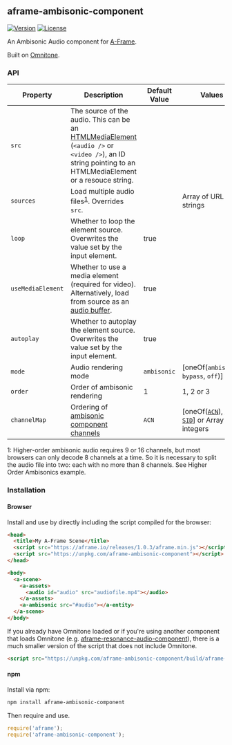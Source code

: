 ## aframe-ambisonic-component

[![Version](http://img.shields.io/npm/v/aframe-ambisonic-component.svg?style=flat-square)](https://npmjs.org/package/aframe-ambisonic-component)
[![License](http://img.shields.io/npm/l/aframe-ambisonic-component.svg?style=flat-square)](https://npmjs.org/package/aframe-ambisonic-component)

An Ambisonic Audio component for [A-Frame](https://aframe.io).

Built on [Omnitone](https://github.com/GoogleChrome/omnitone).

### API

| Property | Description | Default Value | Values |
| -------- | ----------- | ------------- | ------ |
| `src`    | The source of the audio. This can be an [HTMLMediaElement](https://developer.mozilla.org/en-US/docs/Web/API/HTMLMediaElement) (`<audio />` or `<video />`), an ID string pointing to an HTMLMediaElement or a resouce string. | |
| `sources` | Load multiple audio files<sup>[1](#sources-footnote)</sup>. Overrides `src`. | | Array of URL strings |
| `loop` | Whether to loop the element source. Overwrites the value set by the input element. | true | |
| `useMediaElement` | Whether to use a media element (required for video). Alternatively, load from source as an [audio buffer](https://developer.mozilla.org/en-US/docs/Web/API/AudioBuffer). | true | |
| `autoplay` | Whether to autoplay the element source. Overwrites the value set by the input element. | true | |
| `mode` | Audio rendering mode | `ambisonic` | [oneOf(`ambisonic`, `bypass`, `off`)] |
| `order` | Order of ambisonic rendering | 1 | 1, 2 or 3 |
| `channelMap` | Ordering of [ambisonic component channels](https://en.wikipedia.org/wiki/Ambisonic_data_exchange_formats#Component_ordering) | `ACN` | [oneOf([`ACN`](https://en.wikipedia.org/wiki/Ambisonic_data_exchange_formats#ACN "Ambisonic Channel Number")), [`FuMa`](https://en.wikipedia.org/wiki/Ambisonic_data_exchange_formats#Furse-Malham "Furse-Malham"), [`SID`](https://en.wikipedia.org/wiki/Ambisonic_data_exchange_formats#SID "Single Index Designation")] or Array of integers |

<a name="sources-footnote">1</a>: Higher-order ambisonic audio requires 9 or 16 channels, but most browsers can only decode 8 channels at a time. So it is necessary to split the audio file into two: each with no more than 8 channels. See Higher Order Ambisonics example.

### Installation

#### Browser

Install and use by directly including the script compiled for the browser:

```html
<head>
  <title>My A-Frame Scene</title>
  <script src="https://aframe.io/releases/1.0.3/aframe.min.js"></script>
  <script src="https://unpkg.com/aframe-ambisonic-component"></script>
</head>

<body>
  <a-scene>
    <a-assets>
      <audio id="audio" src="audiofile.mp4"></audio>
    </a-assets>
    <a-ambisonic src="#audio"></a-entity>
  </a-scene>
</body>
```

If you already have Omnitone loaded or if you're using another component that loads Omnitone (e.g. [aframe-resonance-audio-component](https://github.com/digaverse/aframe-resonance-audio-component)), there is a much smaller version of the script that does not include Omnitone.

```html
<script src="https://unpkg.com/aframe-ambisonic-component/build/aframe-ambisonic-component-no-omnitone.min.js"></script>
```

#### npm

Install via npm:

```bash
npm install aframe-ambisonic-component
```

Then require and use.

```js
require('aframe');
require('aframe-ambisonic-component');
```
